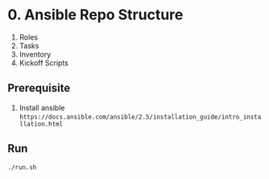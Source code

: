 # 0. Ansible Repo Structure

1. Roles
2. Tasks
3. Inventory
4. Kickoff Scripts

## Prerequisite

1. Install ansible `https://docs.ansible.com/ansible/2.5/installation_guide/intro_installation.html`

## Run

`./run.sh`
